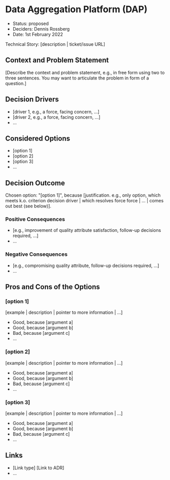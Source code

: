 # Data Aggregation Platform (DAP)

* Status: proposed <!-- optional ...  superseded by [ADR-0005](0005-example.md)]-->
* Deciders: Dennis Rossberg <!-- optional -->
* Date: 1st February 2022 <!-- optional -->

Technical Story: [description | ticket/issue URL] <!-- optional -->


## Context and Problem Statement

[Describe the context and problem statement, e.g., in free form using two to three sentences. You may want to articulate the problem in form of a question.]


## Decision Drivers <!-- optional -->

* [driver 1, e.g., a force, facing concern, …]
* [driver 2, e.g., a force, facing concern, …]
* … <!-- numbers of drivers can vary -->


## Considered Options

* [option 1]
* [option 2]
* [option 3]
* … <!-- numbers of options can vary -->


## Decision Outcome

Chosen option: "[option 1]", because [justification. e.g., only option, which meets k.o. criterion decision driver | which resolves force force | … | comes out best (see below)].


### Positive Consequences <!-- optional -->

* [e.g., improvement of quality attribute satisfaction, follow-up decisions required, …]
* …


### Negative Consequences <!-- optional -->

* [e.g., compromising quality attribute, follow-up decisions required, …]
* …


## Pros and Cons of the Options <!-- optional -->

### [option 1]

[example | description | pointer to more information | …] <!-- optional -->

* Good, because [argument a]
* Good, because [argument b]
* Bad, because [argument c]
* … <!-- numbers of pros and cons can vary -->


### [option 2]

[example | description | pointer to more information | …] <!-- optional -->

* Good, because [argument a]
* Good, because [argument b]
* Bad, because [argument c]
* … <!-- numbers of pros and cons can vary -->


### [option 3]

[example | description | pointer to more information | …] <!-- optional -->

* Good, because [argument a]
* Good, because [argument b]
* Bad, because [argument c]
* … <!-- numbers of pros and cons can vary -->


## Links <!-- optional -->

* [Link type] [Link to ADR] <!-- example: Refined by [ADR-0005](0005-example.md) -->
* … <!-- numbers of links can vary -->
